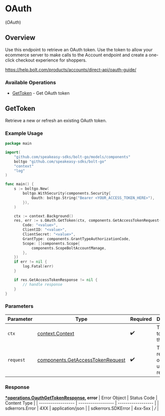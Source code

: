 # OAuth
(*OAuth*)

## Overview

Use this endpoint to retrieve an OAuth token. Use the token to allow your ecommerce server to make calls to the Account
endpoint and create a one-click checkout experience for shoppers.


<https://help.bolt.com/products/accounts/direct-api/oauth-guide/>
### Available Operations

* [GetToken](#gettoken) - Get OAuth token

## GetToken

Retrieve a new or refresh an existing OAuth token.

### Example Usage

```go
package main

import(
	"github.com/speakeasy-sdks/bolt-go/models/components"
	boltgo "github.com/speakeasy-sdks/bolt-go"
	"context"
	"log"
)

func main() {
    s := boltgo.New(
        boltgo.WithSecurity(components.Security{
            Oauth: boltgo.String("Bearer <YOUR_ACCESS_TOKEN_HERE>"),
        }),
    )

    ctx := context.Background()
    res, err := s.OAuth.GetToken(ctx, components.GetAccessTokenRequest{
        Code: "<value>",
        ClientID: "<value>",
        ClientSecret: "<value>",
        GrantType: components.GrantTypeAuthorizationCode,
        Scope: []components.Scope{
            components.ScopeBoltAccountManage,
        },
    })
    if err != nil {
        log.Fatal(err)
    }

    if res.GetAccessTokenResponse != nil {
        // handle response
    }
}
```

### Parameters

| Parameter                                                                            | Type                                                                                 | Required                                                                             | Description                                                                          |
| ------------------------------------------------------------------------------------ | ------------------------------------------------------------------------------------ | ------------------------------------------------------------------------------------ | ------------------------------------------------------------------------------------ |
| `ctx`                                                                                | [context.Context](https://pkg.go.dev/context#Context)                                | :heavy_check_mark:                                                                   | The context to use for the request.                                                  |
| `request`                                                                            | [components.GetAccessTokenRequest](../../models/components/getaccesstokenrequest.md) | :heavy_check_mark:                                                                   | The request object to use for the request.                                           |


### Response

**[*operations.OauthGetTokenResponse](../../models/operations/oauthgettokenresponse.md), error**
| Error Object       | Status Code        | Content Type       |
| ------------------ | ------------------ | ------------------ |
| sdkerrors.Error    | 4XX                | application/json   |
| sdkerrors.SDKError | 4xx-5xx            | */*                |
